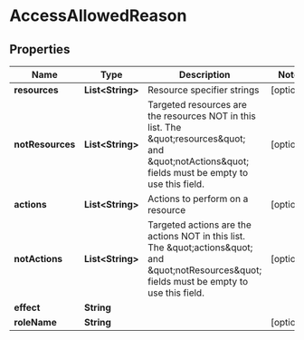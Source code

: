 

# AccessAllowedReason


## Properties

Name | Type | Description | Notes
------------ | ------------- | ------------- | -------------
**resources** | **List&lt;String&gt;** | Resource specifier strings |  [optional]
**notResources** | **List&lt;String&gt;** | Targeted resources are the resources NOT in this list. The \&quot;resources\&quot; and \&quot;notActions\&quot; fields must be empty to use this field. |  [optional]
**actions** | **List&lt;String&gt;** | Actions to perform on a resource |  [optional]
**notActions** | **List&lt;String&gt;** | Targeted actions are the actions NOT in this list. The \&quot;actions\&quot; and \&quot;notResources\&quot; fields must be empty to use this field. |  [optional]
**effect** | **String** |  | 
**roleName** | **String** |  |  [optional]



